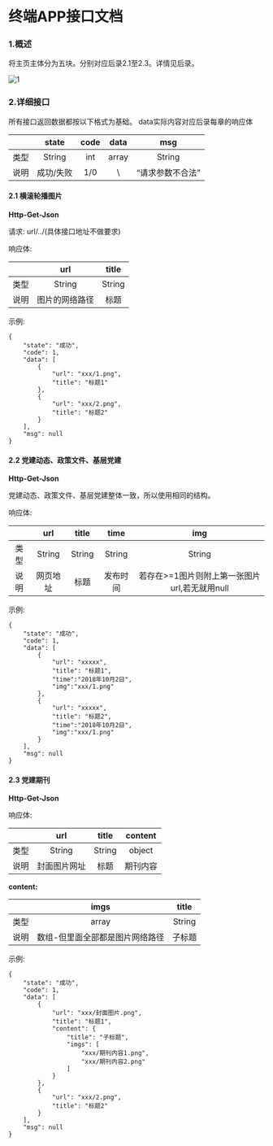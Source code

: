 # 终端APP接口文档

### 1.概述


将主页主体分为五块。分别对应后录2.1至2.3。详情见后录。

![1](https://i.loli.net/2019/04/10/5caddf710200b.png)



### 2.详细接口

所有接口返回数据都按以下格式为基础。
data实际内容对应后录每章的响应体

|   | state  | code | data | msg |
| :-: | :-: | :-: | :-: | :-: |
| 类型 | String | int  | array | String |
| 说明 | 成功/失败  | 1/0 | \ | “请求参数不合法” |


#### 2.1 横滚轮播图片

**Http-Get-Json**

请求: url/../(具体接口地址不做要求)

响应体:

|   | url  | title | 
| :-: | :-: | :-: |
| 类型 | String | String  | 
| 说明 | 图片的网络路径  | 标题 |

示例:

```
{
    "state": "成功",
    "code": 1,
    "data": [
        {
            "url": "xxx/1.png",
            "title": "标题1"
        },
        {
            "url": "xxx/2.png",
            "title": "标题2"
        }
    ],
    "msg": null
}
```


#### 2.2 党建动态、政策文件、基层党建

**Http-Get-Json**

党建动态、政策文件、基层党建整体一致，所以使用相同的结构。


响应体:

|   | url  | title | time | img |
| :-: | :-: | :-: | :-: | :-: |
| 类型 | String | String | String | String |
| 说明 | 网页地址  | 标题 | 发布时间 | 若存在>=1图片则附上第一张图片url,若无就用null |

示例:

```
{
    "state": "成功",
    "code": 1,
    "data": [
        {
            "url": "xxxxx",
            "title": "标题1",
            "time":"2018年10月2日",
            "img":"xxx/1.png"
        },
        {
            "url": "xxxxx",
            "title": "标题2",
            "time":"2018年10月2日",
            "img":"xxx/1.png"
        }
    ],
    "msg": null
}
```


#### 2.3 党建期刊

**Http-Get-Json**

响应体:


|   | url  | title | content |
| :-: | :-: | :-: | :-: |
| 类型 | String | String | object | 
| 说明 | 封面图片网址  | 标题 | 期刊内容 |

**content:**

|   | imgs  | title | 
| :-: | :-: | :-: |
| 类型 | array | String  | 
| 说明 | 数组-但里面全部都是图片网络路径  | 子标题 |


示例:

```
{
    "state": "成功",
    "code": 1,
    "data": [
        {
            "url": "xxx/封面图片.png",
            "title": "标题1",
            "content": {
                "title": "子标题",
                "imgs": [
                    "xxx/期刊内容1.png",
                    "xxx/期刊内容2.png"
                ]
            }
        },
        {
            "url": "xxx/2.png",
            "title": "标题2"
        }
    ],
    "msg": null
}
```

